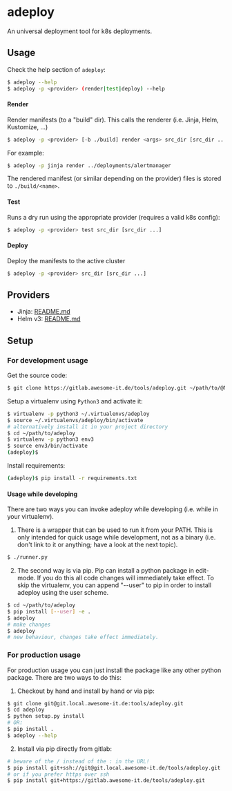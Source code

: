 # adeploy
An universal deployment tool for k8s deployments.

## Usage

Check the help section of `adeploy`:
```bash
$ adeploy --help
$ adeploy -p <provider> (render|test|deploy) --help
```
#### Render
Render manifests (to a "build" dir). This calls the renderer (i.e. Jinja, Helm, Kustomize, ...)
```bash
$ adeploy -p <provider> [-b ./build] render <args> src_dir [src_dir ...]
```
For example:
```bash
$ adeploy -p jinja render ../deployments/alertmanager
```

The rendered manifest (or similar depending on the provider) files is stored to `./build/<name>`.

#### Test
Runs a dry run using the appropriate provider (requires a valid k8s config):
```bash
$ adeploy -p <provider> test src_dir [src_dir ...]
```

#### Deploy
Deploy the manifests to the active cluster
```bash
$ adeploy -p <provider> src_dir [src_dir ...]
```

## Providers

* Jinja: [README.md](adeploy/providers/jinja/README.md])
* Helm v3: [README.md](adeploy/providers/helm/README.md])

## Setup
### For development usage

Get the source code:

```bash
$ git clone https://gitlab.awesome-it.de/tools/adeploy.git ~/path/to/@NAME@
```
Setup a virtualenv using `Python3` and activate it:

```bash
$ virtualenv -p python3 ~/.virtualenvs/adeploy
$ source ~/.virtualenvs/adeploy/bin/activate
# alternatively install it in your project directory
$ cd ~/path/to/adeploy
$ virtualenv -p python3 env3
$ source env3/bin/activate
(adeploy)$ 
`````

Install requirements:

```bash
(adeploy)$ pip install -r requirements.txt
```
#### Usage while developing

There are two ways you can invoke adeploy while developing (i.e. while in your virtualenv).

1. There is a wrapper that can be used to run it from your PATH. This is only intended for quick usage while development,
not as a binary (i.e. don't link to it or anything; have a look at the next topic).
```bash
$ ./runner.py
```

2. The second way is via pip. Pip can install a python package in edit-mode. If you do this all code changes will
immediately take effect. To skip the virtualenv, you can append "--user" to pip in order to install adeploy using the user scheme.
 ```bash
 $ cd ~/path/to/adeploy
 $ pip install [--user] -e .
 $ adeploy
 # make changes
 $ adeploy
 # new behaviour, changes take effect immediately.
 ```

### For production usage

For production usage you can just install the package like any other python package. There are two ways to do this:
1. Checkout by hand and install by hand or via pip:
```bash
$ git clone git@git.local.awesome-it.de:tools/adeploy.git
$ cd adeploy
$ python setup.py install
# OR:
$ pip install .
$ adeploy --help
```

2. Install via pip directly from gitlab:
```bash
# beware of the / instead of the : in the URL!
$ pip install git+ssh://git@git.local.awesome-it.de/tools/adeploy.git
# or if you prefer https over ssh
$ pip install git+https://gitlab.awesome-it.de/tools/adeploy.git
```